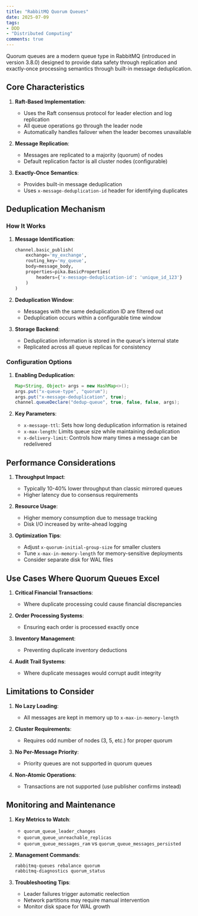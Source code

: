 ```yaml
---
title: "RabbitMQ Quorum Queues"
date: 2025-07-09
tags:
- DDD
- "Distributed Computing"
comments: true
---
```


Quorum queues are a modern queue type in RabbitMQ (introduced in version 3.8.0) designed to provide data safety through replication and exactly-once processing semantics through built-in message deduplication.

## Core Characteristics

1. **Raft-Based Implementation**:
   - Uses the Raft consensus protocol for leader election and log replication
   - All queue operations go through the leader node
   - Automatically handles failover when the leader becomes unavailable

2. **Message Replication**:
   - Messages are replicated to a majority (quorum) of nodes
   - Default replication factor is all cluster nodes (configurable)

3. **Exactly-Once Semantics**:
   - Provides built-in message deduplication
   - Uses `x-message-deduplication-id` header for identifying duplicates

## Deduplication Mechanism

### How It Works

1. **Message Identification**:
   ```python
   channel.basic_publish(
       exchange='my_exchange',
       routing_key='my_queue',
       body=message_body,
       properties=pika.BasicProperties(
           headers={'x-message-deduplication-id': 'unique_id_123'}
       )
   )
   ```

2. **Deduplication Window**:
   - Messages with the same deduplication ID are filtered out
   - Deduplication occurs within a configurable time window

3. **Storage Backend**:
   - Deduplication information is stored in the queue's internal state
   - Replicated across all queue replicas for consistency

### Configuration Options

1. **Enabling Deduplication**:
   ```java
   Map<String, Object> args = new HashMap<>();
   args.put("x-queue-type", "quorum");
   args.put("x-message-deduplication", true);
   channel.queueDeclare("dedup-queue", true, false, false, args);
   ```

2. **Key Parameters**:
   - `x-message-ttl`: Sets how long deduplication information is retained
   - `x-max-length`: Limits queue size while maintaining deduplication
   - `x-delivery-limit`: Controls how many times a message can be redelivered

## Performance Considerations

1. **Throughput Impact**:
   - Typically 10-40% lower throughput than classic mirrored queues
   - Higher latency due to consensus requirements

2. **Resource Usage**:
   - Higher memory consumption due to message tracking
   - Disk I/O increased by write-ahead logging

3. **Optimization Tips**:
   - Adjust `x-quorum-initial-group-size` for smaller clusters
   - Tune `x-max-in-memory-length` for memory-sensitive deployments
   - Consider separate disk for WAL files

## Use Cases Where Quorum Queues Excel

1. **Critical Financial Transactions**:
   - Where duplicate processing could cause financial discrepancies

2. **Order Processing Systems**:
   - Ensuring each order is processed exactly once

3. **Inventory Management**:
   - Preventing duplicate inventory deductions

4. **Audit Trail Systems**:
   - Where duplicate messages would corrupt audit integrity

## Limitations to Consider

1. **No Lazy Loading**:
   - All messages are kept in memory up to `x-max-in-memory-length`

2. **Cluster Requirements**:
   - Requires odd number of nodes (3, 5, etc.) for proper quorum

3. **No Per-Message Priority**:
   - Priority queues are not supported in quorum queues

4. **Non-Atomic Operations**:
   - Transactions are not supported (use publisher confirms instead)

## Monitoring and Maintenance

1. **Key Metrics to Watch**:
   - `quorum_queue_leader_changes`
   - `quorum_queue_unreachable_replicas`
   - `quorum_queue_messages_ram` vs `quorum_queue_messages_persisted`

2. **Management Commands**:
   ```bash
   rabbitmq-queues rebalance quorum
   rabbitmq-diagnostics quorum_status
   ```

3. **Troubleshooting Tips**:
   - Leader failures trigger automatic reelection
   - Network partitions may require manual intervention
   - Monitor disk space for WAL growth
